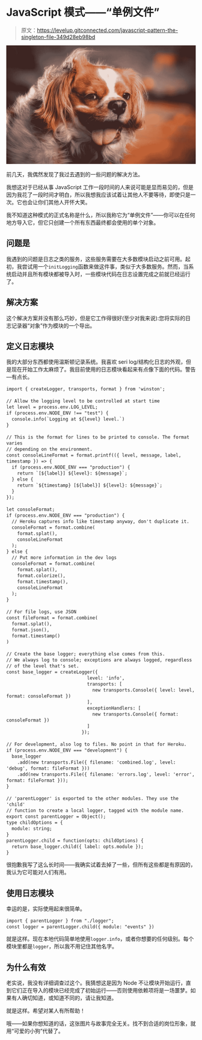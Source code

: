 # JavaScript 模式——“单例文件”

> 原文：<https://levelup.gitconnected.com/javascript-pattern-the-singleton-file-349d28eb98bd>

![](img/b078a5b60cd176473208b68c222333b5.png)

前几天，我偶然发现了我过去遇到的一些问题的解决方法。

我想这对于已经从事 JavaScript 工作一段时间的人来说可能是显而易见的，但是因为我花了一段时间才明白，所以我想我应该试着让其他人不要等待，即使只是一次。它也会让你们其他人开怀大笑。

我不知道这种模式的正式名称是什么，所以我称它为“单例文件”——你可以在任何地方导入它，但它只创建一个所有东西最终都会使用的单个对象。

## 问题是

我遇到的问题是日志之类的服务，这些服务需要在大多数模块启动之前可用。起初，我尝试用一个`initLogging`函数来做这件事，类似于大多数服务。然而，当系统启动并且所有模块都被导入时，一些模块代码在日志设置完成之前就已经运行了。

## 解决方案

这个解决方案并没有那么巧妙，但是它工作得很好(至少对我来说):您将实际的日志记录器“对象”作为模块的一个导出。

## 定义日志模块

我的大部分东西都使用温斯顿记录系统。我喜欢 seri log/结构化日志的外观，但是现在开始工作太麻烦了。我目前使用的日志模块看起来有点像下面的代码。警告—有点长。

```
import { createLogger, transports, format } from 'winston';

// Allow the logging level to be controlled at start time
let level = process.env.LOG_LEVEL;
if (process.env.NODE_ENV !== "test") {
  console.info(`Logging at ${level} level.`)
}

// This is the format for lines to be printed to console. The format varies
// depending on the environment.
const consoleLineFormat = format.printf(({ level, message, label, timestamp }) => {
  if (process.env.NODE_ENV === "production") {
    return `[${label}] ${level}: ${message}`;
  } else {
    return `${timestamp} [${label}] ${level}: ${message}`;
  }
});

let consoleFormat;
if (process.env.NODE_ENV === "production") {
  // Heroku captures info like timestamp anyway, don't duplicate it.
  consoleFormat = format.combine(
    format.splat(),
    consoleLineFormat
  );
} else {
  // Put more information in the dev logs
  consoleFormat = format.combine(
    format.splat(),
    format.colorize(),
    format.timestamp(),
    consoleLineFormat
  );
}

// For file logs, use JSON
const fileFormat = format.combine(
  format.splat(),
  format.json(),
  format.timestamp()
)

// Create the base logger; everything else comes from this.
// We always log to console; exceptions are always logged, regardless
// of the level that's set.
const base_logger = createLogger({
                              level: 'info',
                              transports: [
                                new transports.Console({ level: level, format: consoleFormat })
                              ],
                              exceptionHandlers: [
                                new transports.Console({ format: consoleFormat })
                              ]
                            });

// For development, also log to files. No point in that for Heroku.
if (process.env.NODE_ENV === "development") {
  base_logger
    .add(new transports.File({ filename: 'combined.log', level: 'debug', format: fileFormat }))
    .add(new transports.File({ filename: 'errors.log', level: 'error', format: fileFormat }));
}

// 'parentLogger' is exported to the other modules. They use the 'child'
// function to create a local logger, tagged with the module name.
export const parentLogger = Object();
type childOptions = {
  module: string;
}
parentLogger.child = function(opts: childOptions) {
  return base_logger.child({ label: opts.module });
}
```

很抱歉我写了这么长时间——我确实试着去掉了一些，但所有这些都是有原因的，我认为它可能对人们有用。

## 使用日志模块

幸运的是，实际使用起来很简单。

```
import { parentLogger } from "./logger";
const logger = parentLogger.child({ module: "events" })
```

就是这样。现在本地代码简单地使用`logger.info`，或者你想要的任何级别。每个模块里都是`logger`，所以我不用记住其他名字。

## 为什么有效

老实说，我没有详细调查过这个。我猜想这是因为 Node 不让模块开始运行，直到它们正在导入的模块已经完成了初始运行——否则使用依赖项将是一场噩梦。如果有人确切知道，或知道不同的，请让我知道。

就是这样。希望对某人有所帮助！

哦——如果你想知道的话，这张图片与故事完全无关。找不到合适的岗位形象，就用“可爱的小狗”代替了。